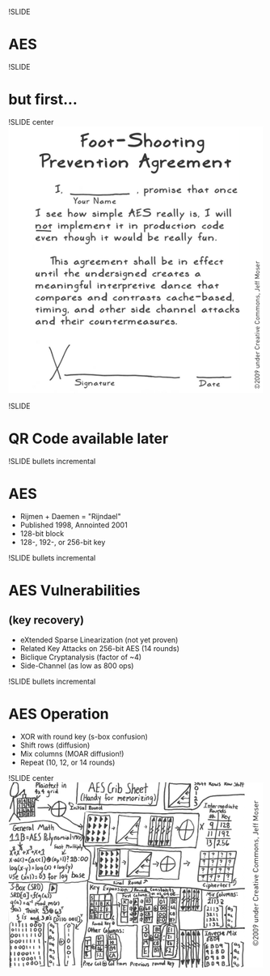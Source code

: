 !SLIDE
# AES #

!SLIDE
# but first... #

!SLIDE center
![non-implementation agreement](aes_non-implementation_agreement_credited.png)

!SLIDE
# QR Code available later #

!SLIDE bullets incremental
# AES #

* Rijmen + Daemen = "Rijndael"
* Published 1998, Annointed 2001
* 128-bit block
* 128-, 192-, or 256-bit key

!SLIDE bullets incremental
# AES Vulnerabilities #
## (key recovery) ##

* eXtended Sparse Linearization (not yet proven)
* Related Key Attacks on 256-bit AES (14 rounds)
* Biclique Cryptanalysis (factor of ~4)
* Side-Channel (as low as 800 ops)

!SLIDE bullets incremental
# AES Operation #

* XOR with round key (s-box confusion)
* Shift rows (diffusion)
* Mix columns (MOAR diffusion!)
* Repeat (10, 12, or 14 rounds)

!SLIDE center
![AES Crib Sheet](aes_crib_sheet.png)
